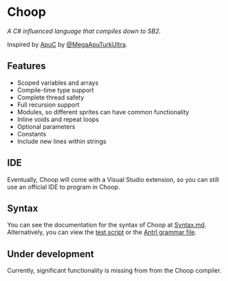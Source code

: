 # Choop
*A C# influenced language that compiles down to SB2.*

Inspired by [ApuC](https://github.com/MegaApuTurkUltra/Scratch-ApuC)
by [@MegaApuTurkUltra](https://scratch.mit.edu/users/MegaApuTurkUltra/).

## Features
- Scoped variables and arrays
- Compile-time type support
- Complete thread safety
- Full recursion support
- Modules, so different sprites can have common functionality
- Inline voids and repeat loops
- Optional parameters
- Constants
- Include new lines within strings

## IDE
Eventually, Choop will come with a Visual Studio extension,
so you can still use an official IDE to program in Choop.

## Syntax
You can see the documentation for the syntax of
Choop at [Syntax.md](Syntax.md).
Alternatively, you can view the
[test script](Choop.Demo/test.ch) or the
[Antrl grammar file](Choop.Compiler/Choop.g4).

## Under development
Currently, significant functionality is missing from
from the Choop compiler.